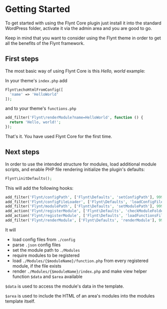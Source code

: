 # Getting Started

To get started with using the Flynt Core plugin just install it into the standard WordPress folder, activate it via the admin area and you are good to go.

Keep in mind that you want to consider using the Flynt theme in order to get all the benefits of the Flynt framework.

## First steps

The most basic way of using Flynt Core is this *Hello, world* example:

In your theme's `index.php` add
```php
Flynt\echoHtmlFromConfig([
  'name' => 'HelloWorld'
]);
```
and to your theme's `functions.php`
```php
add_filter('Flynt\renderModule?name=HelloWorld', function () {
  return 'Hello, world!';
});
```
That's it. You have used Flynt Core for the first time.

## Next steps

In order to use the intended structure for modules, load additional module scripts, and enable PHP file rendering initialize the plugin's defaults:
```php
Flynt\initDefaults();
```
This will add the following hooks:
```php
add_filter('Flynt/configPath', ['Flynt\Defaults', 'setConfigPath'], 999, 2);
add_filter('Flynt/configFileLoader', ['Flynt\Defaults', 'loadConfigFile'], 999, 3);
add_filter('Flynt/modulePath', ['Flynt\Defaults', 'setModulePath'], 999, 2);
add_action('Flynt/registerModule', ['Flynt\Defaults', 'checkModuleFolder']);
add_action('Flynt/registerModule', ['Flynt\Defaults', 'loadFunctionsFile']);
add_filter('Flynt/renderModule', ['Flynt\Defaults', 'renderModule'], 999, 4);
```
It will
- load config files from `./config`
- parse `.json` config files
- set the module path to `./Modules`
- require modules to be registered
- load `./Modules/{$moduleName}/function.php` from every registered module, if the file exists
- render `./Modules/{$moduleName}/index.php` and make view helper function `$data` and `$area` available

`$data` is used to access the module's data in the template.

`$area` is used to include the HTML of an area's modules into the modules template itself.
